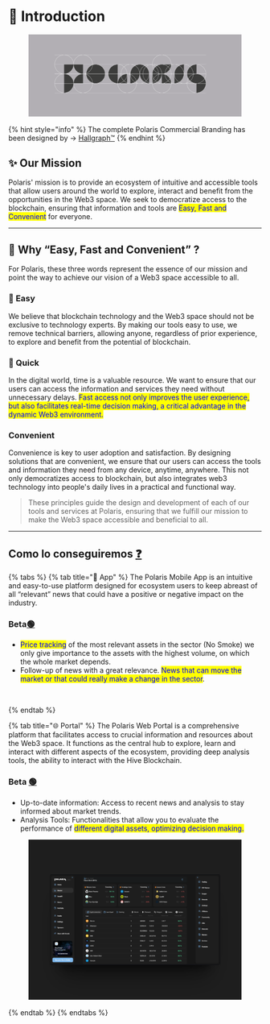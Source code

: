 # 📌 Introduction

<figure><img src="../../.gitbook/assets/PG 01 (1).png" alt=""><figcaption></figcaption></figure>

{% hint style="info" %}
The complete Polaris Commercial Branding has been designed by -> [Hallgraph™](https://twitter.com/hallgraph)
{% endhint %}

## ✨ Our Mission&#x20;

Polaris' mission is to provide an ecosystem of intuitive and accessible tools that allow users around the world to explore, interact and benefit from the opportunities in the Web3 space. We seek to democratize access to the blockchain, ensuring that information and tools are <mark style="color:blue;">Easy, Fast and Convenient</mark> for everyone.

***

## 🤔 Why “Easy, Fast and Convenient” ?

For Polaris, these three words represent the essence of our mission and point the way to achieve our vision of a Web3 space accessible to all.

### 🚦 Easy

We believe that blockchain technology and the Web3 space should not be exclusive to technology experts. By making our tools easy to use, we remove technical barriers, allowing anyone, regardless of prior experience, to explore and benefit from the potential of blockchain.



### 🚕 Quick

In the digital world, time is a valuable resource. We want to ensure that our users can access the information and services they need without unnecessary delays. <mark style="color:blue;">Fast access not only improves the user experience, but also facilitates real-time decision making, a critical advantage in the dynamic Web3 environment.</mark>



### Convenient

Convenience is key to user adoption and satisfaction. By designing solutions that are convenient, we ensure that our users can access the tools and information they need from any device, anytime, anywhere. This not only democratizes access to blockchain, but also integrates web3 technology into people's daily lives in a practical and functional way.



> These principles guide the design and development of each of our tools and services at Polaris, ensuring that we fulfill our mission to make the Web3 space accessible and beneficial to all.

***

## &#x20;Como lo conseguiremos [❓](https://emojiterra.com/es/interrogacion-roja/)

{% tabs %}
{% tab title="📱 App" %}
The Polaris Mobile App is an intuitive and easy-to-use platform designed for ecosystem users to keep abreast of all “relevant” news that could have a positive or negative impact on the industry.

### Beta[🟢](https://emojiterra.com/es/circulo-verde/)

* <mark style="color:blue;">Price tracking</mark> of the most relevant assets in the sector (No Smoke) we only give importance to the assets with the highest volume, on which the whole market depends.
* Follow-up of news with a great relevance. <mark style="color:blue;">News that can move the market or that could really make a change in the sector</mark>.

<figure><img src="../../.gitbook/assets/iOS_ Polaris Icon.png" alt=""><figcaption></figcaption></figure>
{% endtab %}

{% tab title="🌐 Portal" %}
The Polaris Web Portal is a comprehensive platform that facilitates access to crucial information and resources about the Web3 space. It functions as the central hub to explore, learn and interact with different aspects of the ecosystem, providing deep analysis tools, the ability to interact with the Hive Blockchain.

### Beta [🟢](https://emojiterra.com/es/circulo-verde/)

* Up-to-date information: Access to recent news and analysis to stay informed about market trends.
* Analysis Tools: Functionalities that allow you to evaluate the performance of <mark style="color:blue;">different digital assets, optimizing decision making.</mark>

<figure><img src="../../.gitbook/assets/855shots_so.png" alt=""><figcaption></figcaption></figure>
{% endtab %}
{% endtabs %}

